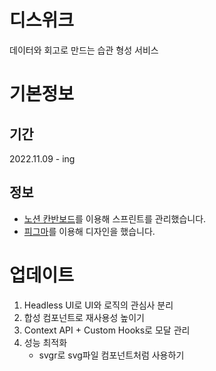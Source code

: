 # 디스위크

데이터와 회고로 만드는 습관 형성 서비스

# 기본정보

## 기간

2022.11.09 - ing

## 정보

- [노션 칸반보드](https://bush-quarter-3e6.notion.site/11a74c34c0154ea68ad917e4fb4fe255)를 이용해 스프린트를 관리했습니다.
- [피그마](https://www.figma.com/file/3OhEyNGdHgHqf4ndq09hSt/%EB%94%94%EC%8A%A4%EC%9C%84%ED%81%AC?node-id=0%3A1&t=mZPS85OWBW4cb71u-0)를 이용해 디자인을 했습니다.

# 업데이트

1. Headless UI로 UI와 로직의 관심사 분리
2. 합성 컴포넌트로 재사용성 높이기
3. Context API + Custom Hooks로 모달 관리
4. 성능 최적화
   - svgr로 svg파일 컴포넌트처럼 사용하기
